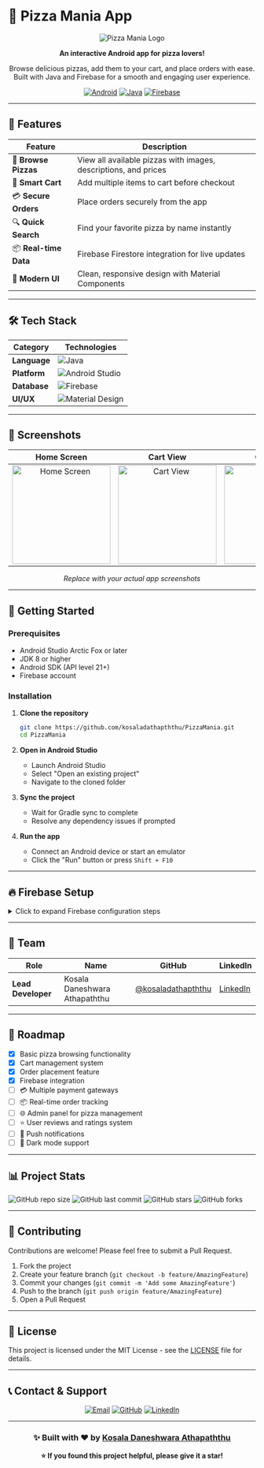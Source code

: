 # 🍕 Pizza Mania App

<div align="center">

![Pizza Mania Logo](https://img.shields.io/badge/Pizza-Mania-FF6B35?style=for-the-badge&logo=android&logoColor=white)

**An interactive Android app for pizza lovers!** 

Browse delicious pizzas, add them to your cart, and place orders with ease. Built with Java and Firebase for a smooth and engaging user experience.

[![Android](https://img.shields.io/badge/Android-3DDC84?style=for-the-badge&logo=android&logoColor=white)](https://developer.android.com/)
[![Java](https://img.shields.io/badge/Java-ED8B00?style=for-the-badge&logo=java&logoColor=white)](https://www.java.com/)
[![Firebase](https://img.shields.io/badge/Firebase-FFCA28?style=for-the-badge&logo=firebase&logoColor=black)](https://firebase.google.com/)

</div>

---

## 📌 Features

| Feature | Description |
|---------|-------------|
| 🍕 **Browse Pizzas** | View all available pizzas with images, descriptions, and prices |
| 🛒 **Smart Cart** | Add multiple items to cart before checkout |
| 💳 **Secure Orders** | Place orders securely from the app |
| 🔍 **Quick Search** | Find your favorite pizza by name instantly |
| 📦 **Real-time Data** | Firebase Firestore integration for live updates |
| 📱 **Modern UI** | Clean, responsive design with Material Components |

---

## 🛠 Tech Stack

<div align="center">

| Category | Technologies |
|----------|-------------|
| **Language** | ![Java](https://img.shields.io/badge/Java-ED8B00?style=flat-square&logo=java&logoColor=white) |
| **Platform** | ![Android Studio](https://img.shields.io/badge/Android_Studio-3DDC84?style=flat-square&logo=android-studio&logoColor=white) |
| **Database** | ![Firebase](https://img.shields.io/badge/Firebase_Firestore-FFCA28?style=flat-square&logo=firebase&logoColor=black) |
| **UI/UX** | ![Material Design](https://img.shields.io/badge/Material_Design-757575?style=flat-square&logo=material-design&logoColor=white) |

</div>

---

## 🎨 Screenshots

<div align="center">

| Home Screen | Cart View | Checkout |
|:-----------:|:---------:|:--------:|
| <img src="screenshots/home.png" width="200" alt="Home Screen"/> | <img src="screenshots/cart.png" width="200" alt="Cart View"/> | <img src="screenshots/checkout.png" width="200" alt="Checkout"/> |

*Replace with your actual app screenshots*

</div>

---

## 🚀 Getting Started

### Prerequisites
- Android Studio Arctic Fox or later
- JDK 8 or higher
- Android SDK (API level 21+)
- Firebase account

### Installation

1. **Clone the repository**
   ```bash
   git clone https://github.com/kosaladathapththu/PizzaMania.git
   cd PizzaMania
   ```

2. **Open in Android Studio**
   - Launch Android Studio
   - Select "Open an existing project"
   - Navigate to the cloned folder

3. **Sync the project**
   - Wait for Gradle sync to complete
   - Resolve any dependency issues if prompted

4. **Run the app**
   - Connect an Android device or start an emulator
   - Click the "Run" button or press `Shift + F10`

---

## 🔥 Firebase Setup

<details>
<summary>Click to expand Firebase configuration steps</summary>

### Step 1: Create Firebase Project
1. Go to [Firebase Console](https://console.firebase.google.com/)
2. Click "Create a project"
3. Follow the setup wizard

### Step 2: Add Android App
1. Click "Add app" and select Android
2. Enter your package name: `com.yourpackage.pizzamania`
3. Download `google-services.json`

### Step 3: Configure Project
1. Place `google-services.json` in the `app/` directory
2. Enable Firestore Database
3. Set up Authentication (if required)

### Step 4: Database Structure
```json
{
  "pizzas": {
    "pizza_id": {
      "name": "Margherita",
      "price": 12.99,
      "description": "Fresh tomatoes, mozzarella, basil",
      "image_url": "https://..."
    }
  }
}
```

</details>

---

## 👥 Team

<div align="center">

| Role | Name | GitHub | LinkedIn |
|------|------|--------|----------|
| **Lead Developer** | Kosala Daneshwara Athapaththu | [@kosaladathapththu](https://github.com/kosaladathapththu) | [LinkedIn](https://www.linkedin.com/in/kosala-d-athapaththu-a453b9248/) |

</div>

---

## 🎯 Roadmap

- [x] Basic pizza browsing functionality
- [x] Cart management system
- [x] Order placement feature
- [x] Firebase integration
- [ ] 💳 Multiple payment gateways
- [ ] 📦 Real-time order tracking
- [ ] 🌐 Admin panel for pizza management
- [ ] ⭐ User reviews and ratings system
- [ ] 🔔 Push notifications
- [ ] 🎨 Dark mode support

---

## 📊 Project Stats

![GitHub repo size](https://img.shields.io/github/repo-size/kosaladathapththu/PizzaMania?style=flat-square)
![GitHub last commit](https://img.shields.io/github/last-commit/kosaladathapththu/PizzaMania?style=flat-square)
![GitHub stars](https://img.shields.io/github/stars/kosaladathapththu/PizzaMania?style=flat-square)
![GitHub forks](https://img.shields.io/github/forks/kosaladathapththu/PizzaMania?style=flat-square)

---

## 🤝 Contributing

Contributions are welcome! Please feel free to submit a Pull Request.

1. Fork the project
2. Create your feature branch (`git checkout -b feature/AmazingFeature`)
3. Commit your changes (`git commit -m 'Add some AmazingFeature'`)
4. Push to the branch (`git push origin feature/AmazingFeature`)
5. Open a Pull Request

---

## 📄 License

This project is licensed under the MIT License - see the [LICENSE](LICENSE) file for details.

---

## 📞 Contact & Support

<div align="center">

[![Email](https://img.shields.io/badge/Email-kosalaathapaththu1234@gmail.com-D14836?style=for-the-badge&logo=gmail&logoColor=white)](mailto:kosalaathapaththu1234@gmail.com)
[![GitHub](https://img.shields.io/badge/GitHub-kosaladathapththu-181717?style=for-the-badge&logo=github&logoColor=white)](https://github.com/kosaladathapththu)
[![LinkedIn](https://img.shields.io/badge/LinkedIn-Kosala%20Athapaththu-0077B5?style=for-the-badge&logo=linkedin&logoColor=white)](https://www.linkedin.com/in/kosala-d-athapaththu-a453b9248/)

</div>

---

<div align="center">

### ✨ Built with ❤️ by [Kosala Daneshwara Athapaththu](https://github.com/kosaladathapththu)

**⭐ If you found this project helpful, please give it a star!**

</div>
